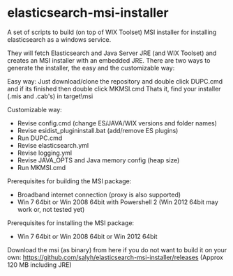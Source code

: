 elasticsearch-msi-installer
===========================

A set of scripts to build (on top of WIX Toolset) MSI installer for installing elasticsearch as a windows service.

They will fetch Elasticsearch and Java Server JRE (and WIX Toolset) and creates an MSI installer with an embedded JRE.
There are two ways to generate the installer, the easy and the customizable way:

Easy way:
Just download/clone the repository and double click DUPC.cmd and if its finished then double click MKMSI.cmd
Thats it, find your installer (.mis and .cab's) in target\msi

Customizable way:
* Revise config.cmd (change ES/JAVA/WIX versions and folder names)
* Revise esidist_plugininstall.bat (add/remove ES plugins)
* Run DUPC.cmd
* Revise elasticsearch.yml
* Revise logging.yml
* Revise JAVA_OPTS and Java memory config (heap size)
* Run MKMSI.cmd

Prerequisites for building the MSI package:
* Broadband internet connection (proxy is also supported)
* Win 7 64bit or Win 2008 64bit with Powershell 2 (Win 2012 64bit may work or, not tested yet)

Prerequisites for installing the MSI package:
* Win 7 64bit or Win 2008 64bit or Win 2012 64bit

Download the msi (as binary) from here if you do not want to build it on your own: 
https://github.com/salyh/elasticsearch-msi-installer/releases (Approx 120 MB including JRE)
